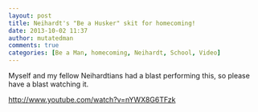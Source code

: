 ```yaml
---
layout: post
title: Neihardt's "Be a Husker" skit for homecoming!
date: 2013-10-02 11:37
author: mutatedman
comments: true
categories: [Be a Man, homecoming, Neihardt, School, Video]
---
```

Myself and my fellow Neihardtians had a blast performing this, so please have a blast watching it.

http://www.youtube.com/watch?v=nYWX8G6TFzk
